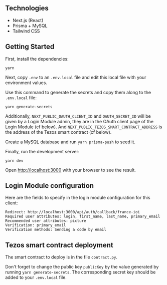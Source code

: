 ## Technologies

- Next.js (React)
- Prisma + MySQL
- Tailwind CSS

## Getting Started

First, install the dependencies:

```
yarn
```

Next, copy `.env` to an `.env.local` file and edit this local file
with your environment values.

Use this command to generate the secrets and copy them along to the `.env.local` file:

```
yarn generate-secrets
```

Additionally, `NEXT_PUBLIC_OAUTH_CLIENT_ID` and `OAUTH_SECRET_ID` will be given
by a Login Module admin, they are in the OAuth client page of the Login Module (cf below).
And `NEXT_PUBLIC_TEZOS_SMART_CONTRACT_ADDRESS` is the address of the
Tezos smart contract (cf below).

Create a MySQL database and run `yarn prisma-push` to seed it.

Finally, run the development server:

```
yarn dev
```

Open [http://localhost:3000](http://localhost:3000) with your browser to see the result.


## Login Module configuration

Here are the fields to specify in the login module configuration for this client:

```
Redirect: http://localhost:3000/api/auth/callback/france-ioi
Required user attributes: login, first_name, last_name, primary_email
Recommended user attributes: picture
Verification: primary_email
Verification methods: Sending a code by email
```

## Tezos smart contract deployment

The smart contract to deploy is in the file `contract.py`.

Don't forget to change the public key `publicKey` by the value
generated by running `yarn generate-secrets`. The corresponding
secret key should be added to your `.env.local` file.